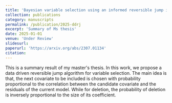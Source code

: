 ```yaml
---
title: 'Bayesian variable selection using an informed reversible jump in imaging genetics: an application to schizophrenia'
collection: publications
category: manuscripts
permalink: /publication/2025-ddrj
excerpt: 'Summary of Ms thesis'
date: 2025-01-01
venue: 'Under Review'
slidesurl: 
paperurl: 'https://arxiv.org/abs/2307.01134'
citation: 
---
```



This is a summary result of my master's thesis. In this work, we propose a data driven reversible jump algorithm for variable selection.  The main idea is that, the next covariate to be included is chosen with probability proportional to the correlation between the candidate covariate and the residuals of the current model. While for deletion, the probability of deletion is inversely proportional to the size of its coefficient.
